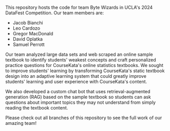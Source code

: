 This repository hosts the code for team Byte Wizards in UCLA's 2024 DataFest Competition. Our team members are:

* Jacob Bianchi
* Leo Cardozo
* Gregor MacDonald
* David Oplatka
* Samuel Perrott

Our team analyzed large data sets and web scraped an online sample textbook to identify students' weakest concepts and craft personalized practice questions for CourseKata's online statistics textbooks.
We sought to improve students' learning by transforming CourseKata's static textbook design into an adaptive learning system that could greatly improve students' learning and user experience with CourseKata's content.

We also developed a custom chat bot that uses retrieval-augmented generation (RAG) based on the sample textbook so students can ask questions about important topics they may not understand from simply reading the textbook content.

Please check out all branches of this repository to see the full work of our amazing team!
